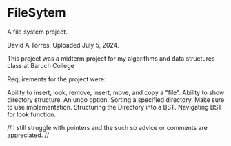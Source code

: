# FileSytem
A file system project.

David A Torres, Uploaded July 5, 2024.

This project was a midterm project for my algorithms and data structures class at Baruch College

Requirements for the project were: 

Ability to insert, look, remove, insert, move, and copy a "file".
Ability to show directory structure.
An undo option.
Sorting a specified directory.
Make sure to use implementation.
Structuring the Directory into a BST. Navigating BST for look function.

// I still struggle with pointers and the such so advice or comments are appreciated. //
